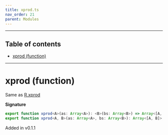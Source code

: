 ```yaml
---
title: xprod.ts
nav_order: 21
parent: Modules
---
```


---

<h2 class="text-delta">Table of contents</h2>

- [xprod (function)](#xprod-function)

---

# xprod (function)

Same as [R.xprod](https://ramdajs.com/docs/#xprod)

**Signature**

```ts
export function xprod<A>(as: Array<A>): <B>(bs: Array<B>) => Array<[A, B]>;
export function xprod<A, B>(as: Array<A>, bs: Array<B>): Array<[A, B]>; { ... }
```

Added in v0.1.1
